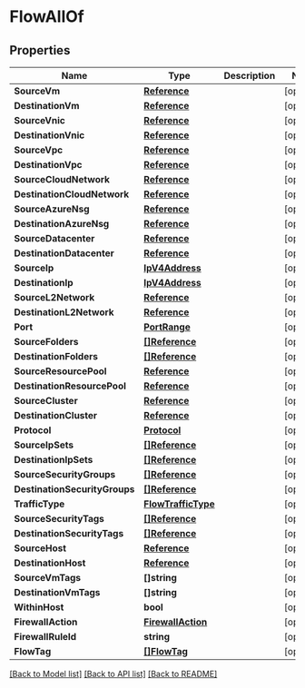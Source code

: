 # FlowAllOf

## Properties

Name | Type | Description | Notes
------------ | ------------- | ------------- | -------------
**SourceVm** | [**Reference**](Reference.md) |  | [optional] 
**DestinationVm** | [**Reference**](Reference.md) |  | [optional] 
**SourceVnic** | [**Reference**](Reference.md) |  | [optional] 
**DestinationVnic** | [**Reference**](Reference.md) |  | [optional] 
**SourceVpc** | [**Reference**](Reference.md) |  | [optional] 
**DestinationVpc** | [**Reference**](Reference.md) |  | [optional] 
**SourceCloudNetwork** | [**Reference**](Reference.md) |  | [optional] 
**DestinationCloudNetwork** | [**Reference**](Reference.md) |  | [optional] 
**SourceAzureNsg** | [**Reference**](Reference.md) |  | [optional] 
**DestinationAzureNsg** | [**Reference**](Reference.md) |  | [optional] 
**SourceDatacenter** | [**Reference**](Reference.md) |  | [optional] 
**DestinationDatacenter** | [**Reference**](Reference.md) |  | [optional] 
**SourceIp** | [**IpV4Address**](IpV4Address.md) |  | [optional] 
**DestinationIp** | [**IpV4Address**](IpV4Address.md) |  | [optional] 
**SourceL2Network** | [**Reference**](Reference.md) |  | [optional] 
**DestinationL2Network** | [**Reference**](Reference.md) |  | [optional] 
**Port** | [**PortRange**](PortRange.md) |  | [optional] 
**SourceFolders** | [**[]Reference**](Reference.md) |  | [optional] 
**DestinationFolders** | [**[]Reference**](Reference.md) |  | [optional] 
**SourceResourcePool** | [**Reference**](Reference.md) |  | [optional] 
**DestinationResourcePool** | [**Reference**](Reference.md) |  | [optional] 
**SourceCluster** | [**Reference**](Reference.md) |  | [optional] 
**DestinationCluster** | [**Reference**](Reference.md) |  | [optional] 
**Protocol** | [**Protocol**](Protocol.md) |  | [optional] 
**SourceIpSets** | [**[]Reference**](Reference.md) |  | [optional] 
**DestinationIpSets** | [**[]Reference**](Reference.md) |  | [optional] 
**SourceSecurityGroups** | [**[]Reference**](Reference.md) |  | [optional] 
**DestinationSecurityGroups** | [**[]Reference**](Reference.md) |  | [optional] 
**TrafficType** | [**FlowTrafficType**](FlowTrafficType.md) |  | [optional] 
**SourceSecurityTags** | [**[]Reference**](Reference.md) |  | [optional] 
**DestinationSecurityTags** | [**[]Reference**](Reference.md) |  | [optional] 
**SourceHost** | [**Reference**](Reference.md) |  | [optional] 
**DestinationHost** | [**Reference**](Reference.md) |  | [optional] 
**SourceVmTags** | **[]string** |  | [optional] 
**DestinationVmTags** | **[]string** |  | [optional] 
**WithinHost** | **bool** |  | [optional] 
**FirewallAction** | [**FirewallAction**](FirewallAction.md) |  | [optional] 
**FirewallRuleId** | **string** |  | [optional] 
**FlowTag** | [**[]FlowTag**](FlowTag.md) |  | [optional] 

[[Back to Model list]](../README.md#documentation-for-models) [[Back to API list]](../README.md#documentation-for-api-endpoints) [[Back to README]](../README.md)


